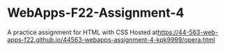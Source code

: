 # WebApps-F22-Assignment-4
A practice assignment for HTML with CSS
Hosted at<https://44-563-web-apps-f22.github.io/44563-webapps-assignment-4-kpk9999/opera.html>